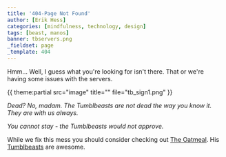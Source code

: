 ```yaml
---
title: '404-Page Not Found'
author: [Erik Hess]
categories: [mindfulness, technology, design]
tags: [beast, manos]
banner: tbservers.png
_fieldset: page
_template: 404
---
```


Hmm... Well, I guess what you're looking for isn't there. That or we're having some issues with the servers.

 {{ theme:partial src="image" title="" file="tb_sign1.png" }}

*Dead? No, madam. The Tumblbeasts are not dead the way you know it. They are with us always.*

*You cannot stay - the Tumblbeasts would not approve.*

While we fix this mess you should consider checking out <a href="http://theoatmeal.com">The Oatmeal</a>. His <a href="http://theoatmeal.com/comics/state_web_summer">Tumblbeasts</a> are awesome.
